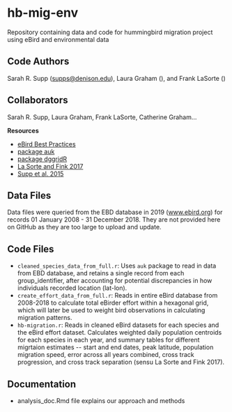 # hb-mig-env
Repository containing data and code for hummingbird migration project using eBird and environmental data

## Code Authors
Sarah R. Supp (supps@denison.edu), Laura Graham (), and Frank LaSorte ()

## Collaborators
Sarah R. Supp, Laura Graham, Frank LaSorte, Catherine Graham... 

**Resources**
* [eBird Best Practices](http://strimas.com/ebird-best-practices/)
* [package auk](https://ropensci.org/blog/2018/08/07/auk/)
* [package dggridR](https://cran.r-project.org/web/packages/dggridR/vignettes/dggridR.html)
* [La Sorte and Fink 2017](https://onlinelibrary.wiley.com/doi/full/10.1111/geb.12534)
* [Supp et al. 2015](https://esajournals.onlinelibrary.wiley.com/doi/full/10.1890/ES14-00290.1)


## Data Files
Data files were queried from the EBD database in 2019 (www.ebird.org) for records 01 January 2008 - 31 December 2018. They are not provided here on GitHub as they are too large to upload and update. 

## Code Files
* `cleaned_species_data_from_full.r`: Uses `auk` package to read in data from EBD database, and retains a single record from each group_identifier, after accounting for potential discrepancies in how individuals recorded location (lat-lon).
* `create_effort_data_from_full.r`: Reads in entire eBird database from 2008-2018 to calculate total eBirder effort within a hexagonal grid, which will later be used to weight bird observations in calculating migration patterns.
* `hb-migration.r`: Reads in cleaned eBird datasets for each species and the eBird effort dataset. Calculates weighted daily population centroids for each species in each year, and summary tables for different migrtaion estimates -- start and end dates, peak latitude, population migration speed, error across all years combined, cross track progression, and cross track separation (sensu La Sorte and Fink 2017). 

## Documentation
* analysis_doc.Rmd file explains our approach and methods

